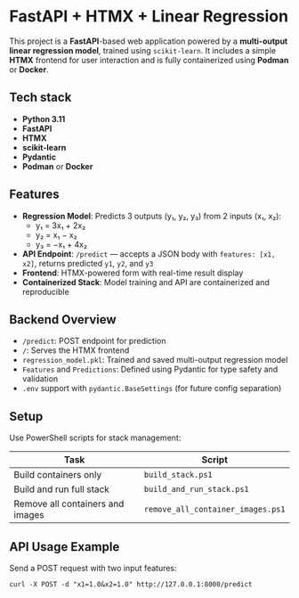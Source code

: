 # FastAPI + HTMX + Linear Regression

This project is a **FastAPI**-based web application powered by a **multi-output linear regression model**, trained using `scikit-learn`. It includes a simple **HTMX** frontend for user interaction and is fully containerized using **Podman** or **Docker**.

## Tech stack

- **Python 3.11**
- **FastAPI**
- **HTMX**
- **scikit-learn**
- **Pydantic**
- **Podman** or **Docker**


## Features

- **Regression Model**: Predicts 3 outputs (y₁, y₂, y₃) from 2 inputs (x₁, x₂):
  - y₁ = 3x₁ + 2x₂  
  - y₂ = x₁ − x₂  
  - y₃ = −x₁ + 4x₂  
- **API Endpoint**: `/predict` — accepts a JSON body with `features: [x1, x2]`, returns predicted `y1`, `y2`, and `y3`
- **Frontend**: HTMX-powered form with real-time result display
- **Containerized Stack**: Model training and API are containerized and reproducible

## Backend Overview

- `/predict`: POST endpoint for prediction
- `/`: Serves the HTMX frontend
- `regression_model.pkl`: Trained and saved multi-output regression model
- `Features` and `Predictions`: Defined using Pydantic for type safety and validation
- `.env` support with `pydantic.BaseSettings` (for future config separation)

## Setup

Use PowerShell scripts for stack management:

| Task | Script |
|------|--------|
| Build containers only | `build_stack.ps1` |
| Build and run full stack | `build_and_run_stack.ps1` |
| Remove all containers and images | `remove_all_container_images.ps1` |

## API Usage Example

Send a POST request with two input features:

```Curl
curl -X POST -d "x1=1.0&x2=1.0" http://127.0.0.1:8000/predict

